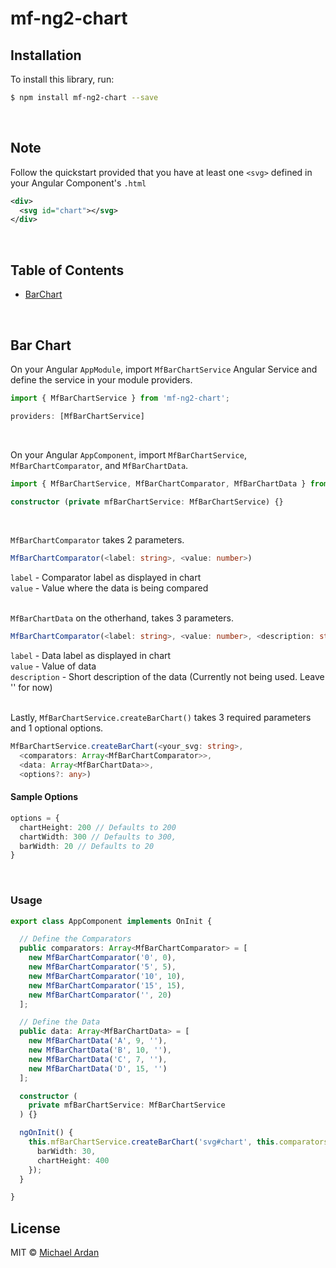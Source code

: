 # mf-ng2-chart

## Installation

To install this library, run:

```bash
$ npm install mf-ng2-chart --save
```

<br>

## Note
Follow the quickstart provided that you have at least one `<svg>` defined in your Angular Component's `.html`

```xml
<div>
  <svg id="chart"></svg>
</div>
```

<br>

## Table of Contents
- [BarChart](#bar-chart)

<br>

## Bar Chart
On your Angular `AppModule`, import `MfBarChartService` Angular Service and define the service in your module providers.

```typescript
import { MfBarChartService } from 'mf-ng2-chart';
```

```typescript
providers: [MfBarChartService]
```
<br>

On your Angular `AppComponent`, import `MfBarChartService`, `MfBarChartComparator`, and `MfBarChartData`.

```typescript
import { MfBarChartService, MfBarChartComparator, MfBarChartData } from 'mf-ng2-chart';
```

```typescript
constructor (private mfBarChartService: MfBarChartService) {}
```
<br>

`MfBarChartComparator` takes 2 parameters.<br>
```typescript
MfBarChartComparator(<label: string>, <value: number>)
```

`label` - Comparator label as displayed in chart<br>
`value` - Value where the data is being compared<br><br>

`MfBarChartData` on the otherhand, takes 3 parameters.<br>
```typescript
MfBarChartComparator(<label: string>, <value: number>, <description: string>)
```

`label` - Data label as displayed in chart<br>
`value` - Value of data<br>
`description` - Short description of the data (Currently not being used. Leave '' for now)<br><br>

Lastly, `MfBarChartService.createBarChart()` takes 3 required parameters and 1 optional options.<br>
```typescript
MfBarChartService.createBarChart(<your_svg: string>,
  <comparators: Array<MfBarChartComparator>>,
  <data: Array<MfBarChartData>>,
  <options?: any>)
```

#### Sample Options
```typescript
options = {
  chartHeight: 200 // Defaults to 200
  chartWidth: 300 // Defaults to 300,
  barWidth: 20 // Defaults to 20
}
```
<br>

### Usage

```typescript
export class AppComponent implements OnInit {

  // Define the Comparators
  public comparators: Array<MfBarChartComparator> = [
    new MfBarChartComparator('0', 0),
    new MfBarChartComparator('5', 5),
    new MfBarChartComparator('10', 10),
    new MfBarChartComparator('15', 15),
    new MfBarChartComparator('', 20)
  ];

  // Define the Data
  public data: Array<MfBarChartData> = [
    new MfBarChartData('A', 9, ''),
    new MfBarChartData('B', 10, ''),
    new MfBarChartData('C', 7, ''),
    new MfBarChartData('D', 15, '')
  ];

  constructor (
    private mfBarChartService: MfBarChartService
  ) {}

  ngOnInit() {
    this.mfBarChartService.createBarChart('svg#chart', this.comparators, this.datum, {
      barWidth: 30,
      chartHeight: 400
    });
  }

}
```

## License

MIT © [Michael Ardan](mailto:michael.ardan2000@gmail.com)
